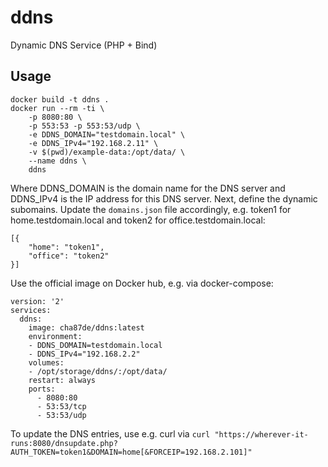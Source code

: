 # ddns
Dynamic DNS Service (PHP + Bind)

## Usage

```
docker build -t ddns .
docker run --rm -ti \
    -p 8080:80 \
    -p 553:53 -p 553:53/udp \
    -e DDNS_DOMAIN="testdomain.local" \
    -e DDNS_IPv4="192.168.2.11" \
    -v $(pwd)/example-data:/opt/data/ \
    --name ddns \
    ddns
```

Where DDNS_DOMAIN is the domain name for the DNS server and DDNS_IPv4 is the IP
address for this DNS server. Next, define the dynamic subomains. Update the
`domains.json` file accordingly, e.g. token1 for home.testdomain.local and
token2 for office.testdomain.local:

```
[{
    "home": "token1",
    "office": "token2"
}]
```

Use the official image on Docker hub, e.g. via docker-compose:

```
version: '2'
services:
  ddns:
    image: cha87de/ddns:latest
    environment:
    - DDNS_DOMAIN=testdomain.local
    - DDNS_IPv4="192.168.2.2"
    volumes:
    - /opt/storage/ddns/:/opt/data/
    restart: always
    ports:
      - 8080:80
      - 53:53/tcp
      - 53:53/udp
```

To update the DNS entries, use e.g. curl via `curl "https://wherever-it-runs:8080/dnsupdate.php?AUTH_TOKEN=token1&DOMAIN=home[&FORCEIP=192.168.2.101]"`